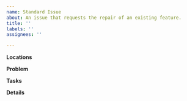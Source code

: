 ```yaml
---
name: Standard Issue
about: An issue that requests the repair of an existing feature.
title: ''
labels: ''
assignees: ''

---
```


**Locations**

**Problem**

**Tasks**

**Details**
